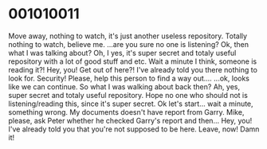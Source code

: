 # 001010011
Move away, nothing to watch, it's just another useless repository. Totally nothing to watch, believe me.                                                                                                                                                                                                            ...are you sure no one is listening? Ok, then what I was talking about? Oh, I yes, it's super secret and totaly useful repository with a lot of good stuff and etc. Wait a minute I think, someone is reading it?! Hey, you! Get out of here?! I've already told you there nothing to look for. Security! Please, help this person to find a way out....
                                                                                                                                                                                                            ...ok, looks like we can continue. So what I was walking about back then? Ah, yes, super secret and totaly useful repository. Hope no one who should not is listening/reading this, since it's super secret. Ok let's start... wait a minute, something wrong. My documents doesn't have report from Garry. Mike, please, ask Peter whether he checked Garry's report and then... Hey, you! I've already told you that you're not supposed to be here. Leave, now! Damn it!
